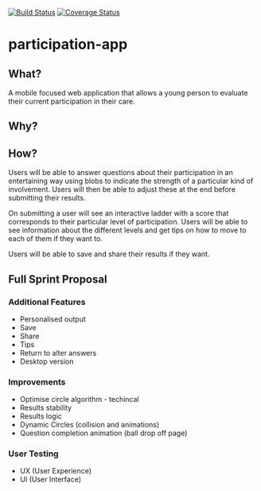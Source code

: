 [![Build Status](https://travis-ci.org/anna-freud-participation/participation-app.svg?branch=master)](https://travis-ci.org/anna-freud-participation/participation-app) [![Coverage Status](https://coveralls.io/repos/github/anna-freud-participation/participation-app/badge.svg?branch=staging)](https://coveralls.io/github/anna-freud-participation/participation-app?branch=staging)

# participation-app

## What?

A mobile focused web application that allows a young person to evaluate their current participation in their care.

## Why? 

## How?

Users will be able to answer questions about their participation in an entertaining way using blobs to indicate the strength of a particular kind of involvement. Users will then be able to adjust these at the end before submitting their results.

On submitting a user will see an interactive ladder with a score that corresponds to their particular level of participation. Users will be able to see information about the different levels and get tips on how to move to each of them if they want to.

Users will be able to save and share their results if they want.

## Full Sprint Proposal

### Additional Features
- Personalised output
- Save
- Share
- Tips
- Return to alter answers
- Desktop version

### Improvements
- Optimise circle algorithm - techincal
- Results stability
- Results logic
- Dynamic Circles (collision and animations)
- Question completion animation (ball drop off page)

### User Testing
- UX (User Experience)
- UI (User Interface) 

